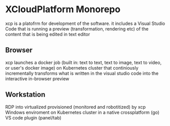 # XCloudPlatform Monorepo


xcp is a platofrm for development of the software. it includes a Visual Studio Code that is running a preview (transformation, rendering etc) of the content that is being edited in text editor

## Browser

xcp launches a docker job (built in: text to text, text to image, text to video, or user's docker image) on Kubernetes cluster that continiously incrementally transforms what is written in the visual studio code into the interactive in-browser preview



## Workstation

RDP into virtualized provisioned (monitored and robotitized) by xcp Windows enviroment on Kubernetes cluster in a native crossplatform (go) VS code plugin (panel/tab)